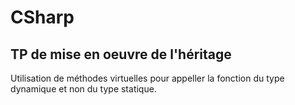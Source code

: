 # CSharp

## TP de mise en oeuvre de l'héritage

Utilisation de méthodes virtuelles pour appeller la fonction du type dynamique et non du type statique.
